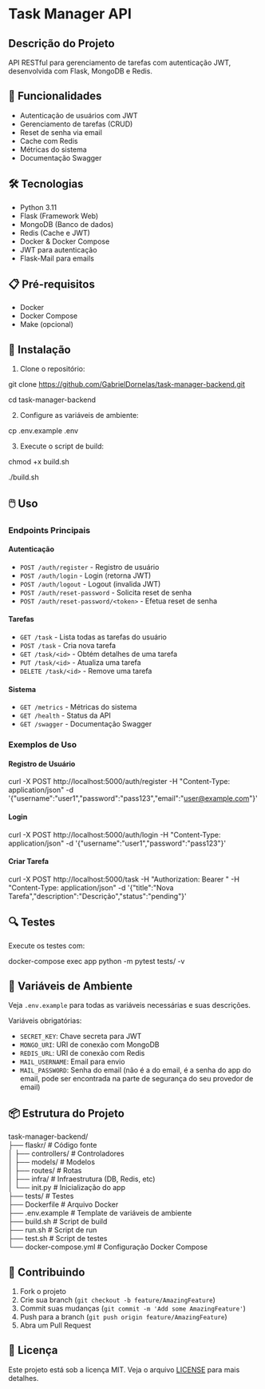 # Task Manager API

## Descrição do Projeto

API RESTful para gerenciamento de tarefas com autenticação JWT, desenvolvida com Flask, MongoDB e Redis.

## 🚀 Funcionalidades

- Autenticação de usuários com JWT
- Gerenciamento de tarefas (CRUD)
- Reset de senha via email
- Cache com Redis
- Métricas do sistema
- Documentação Swagger

## 🛠️ Tecnologias

- Python 3.11
- Flask (Framework Web)
- MongoDB (Banco de dados)
- Redis (Cache e JWT)
- Docker & Docker Compose
- JWT para autenticação
- Flask-Mail para emails

## 📋 Pré-requisitos

- Docker
- Docker Compose
- Make (opcional)

## 🔧 Instalação

1. Clone o repositório:

git clone https://github.com/GabrielDornelas/task-manager-backend.git

cd task-manager-backend

2. Configure as variáveis de ambiente:

cp .env.example .env

3. Execute o script de build:

chmod +x build.sh

./build.sh

## 🖱️ Uso

### Endpoints Principais

#### Autenticação

- `POST /auth/register` - Registro de usuário
- `POST /auth/login` - Login (retorna JWT)
- `POST /auth/logout` - Logout (invalida JWT)
- `POST /auth/reset-password` - Solicita reset de senha
- `POST /auth/reset-password/<token>` - Efetua reset de senha

#### Tarefas

- `GET /task` - Lista todas as tarefas do usuário
- `POST /task` - Cria nova tarefa
- `GET /task/<id>` - Obtém detalhes de uma tarefa
- `PUT /task/<id>` - Atualiza uma tarefa
- `DELETE /task/<id>` - Remove uma tarefa

#### Sistema

- `GET /metrics` - Métricas do sistema
- `GET /health` - Status da API
- `GET /swagger` - Documentação Swagger

### Exemplos de Uso

#### Registro de Usuário

curl -X POST http://localhost:5000/auth/register -H "Content-Type: application/json" -d '{"username":"user1","password":"pass123","email":"user@example.com"}'

#### Login

curl -X POST http://localhost:5000/auth/login -H "Content-Type: application/json" -d '{"username":"user1","password":"pass123"}'

#### Criar Tarefa

curl -X POST http://localhost:5000/task -H "Authorization: Bearer <seu-token>" -H "Content-Type: application/json" -d '{"title":"Nova Tarefa","description":"Descrição","status":"pending"}'

## 🔍 Testes

Execute os testes com:

docker-compose exec app python -m pytest tests/ -v

## 🔐 Variáveis de Ambiente

Veja `.env.example` para todas as variáveis necessárias e suas descrições.

Variáveis obrigatórias:

- `SECRET_KEY`: Chave secreta para JWT
- `MONGO_URI`: URI de conexão com MongoDB
- `REDIS_URL`: URI de conexão com Redis
- `MAIL_USERNAME`: Email para envio
- `MAIL_PASSWORD`: Senha do email (não é a do email, é a senha do app do email, pode ser encontrada na parte de segurança do seu provedor de email)

## 📦 Estrutura do Projeto

task-manager-backend/<br>
├── flaskr/ # Código fonte<br>
│ ├── controllers/ # Controladores<br>
│ ├── models/ # Modelos<br>
│ ├── routes/ # Rotas<br>
│ ├── infra/ # Infraestrutura (DB, Redis, etc)<br>
│ └── init.py # Inicialização do app<br>
├── tests/ # Testes<br>
├── Dockerfile # Arquivo Docker<br>
├── .env.example # Template de variáveis de ambiente<br>
├── build.sh # Script de build<br>
├── run.sh # Script de run<br>
├── test.sh # Script de testes<br>
└── docker-compose.yml # Configuração Docker Compose<br>

## 🤝 Contribuindo

1. Fork o projeto
2. Crie sua branch (`git checkout -b feature/AmazingFeature`)
3. Commit suas mudanças (`git commit -m 'Add some AmazingFeature'`)
4. Push para a branch (`git push origin feature/AmazingFeature`)
5. Abra um Pull Request

## 📝 Licença

Este projeto está sob a licença MIT. Veja o arquivo [LICENSE](LICENSE) para mais detalhes.
